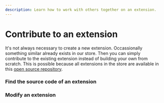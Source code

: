 ```yaml
---
description: Learn how to work with others together on an extension.
---
```


# Contribute to an extension

It's not always necessary to create a new extension. Occassionally something similar already exists in our store. Then you can simply contribute to the existing extension instead of building your own from scratch. This is possible because all extensions in the store are available in this [open source repository](https://github.com/raycast/extensions).

### Find the source code of an extension

### Modify an extension




